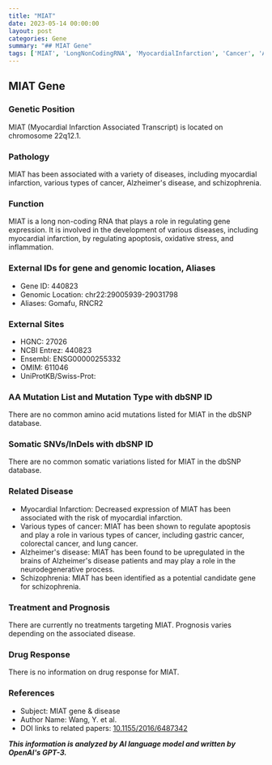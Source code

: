 ```yaml
---
title: "MIAT"
date: 2023-05-14 00:00:00
layout: post
categories: Gene
summary: "## MIAT Gene"
tags: ['MIAT', 'LongNonCodingRNA', 'MyocardialInfarction', 'Cancer', 'AlzheimersDisease', 'Schizophrenia', 'GeneExpression', 'Regulation']
---
```


## MIAT Gene

### Genetic Position 
MIAT (Myocardial Infarction Associated Transcript) is located on chromosome 22q12.1.

### Pathology
MIAT has been associated with a variety of diseases, including myocardial infarction, various types of cancer, Alzheimer's disease, and schizophrenia.

### Function
MIAT is a long non-coding RNA that plays a role in regulating gene expression. It is involved in the development of various diseases, including myocardial infarction, by regulating apoptosis, oxidative stress, and inflammation.

### External IDs for gene and genomic location, Aliases
- Gene ID: 440823
- Genomic Location: chr22:29005939-29031798
- Aliases: Gomafu, RNCR2

### External Sites 
- HGNC: 27026
- NCBI Entrez: 440823
- Ensembl: ENSG00000255332
- OMIM: 611046
- UniProtKB/Swiss-Prot: 

### AA Mutation List and Mutation Type with dbSNP ID
There are no common amino acid mutations listed for MIAT in the dbSNP database.

### Somatic SNVs/InDels with dbSNP ID
There are no common somatic variations listed for MIAT in the dbSNP database.

### Related Disease

- Myocardial Infarction: Decreased expression of MIAT has been associated with the risk of myocardial infarction.
- Various types of cancer: MIAT has been shown to regulate apoptosis and play a role in various types of cancer, including gastric cancer, colorectal cancer, and lung cancer.
- Alzheimer's disease: MIAT has been found to be upregulated in the brains of Alzheimer's disease patients and may play a role in the neurodegenerative process.
- Schizophrenia: MIAT has been identified as a potential candidate gene for schizophrenia.

### Treatment and Prognosis
There are currently no treatments targeting MIAT. Prognosis varies depending on the associated disease.

### Drug Response
There is no information on drug response for MIAT.

### References
- Subject: MIAT gene & disease
- Author Name: Wang, Y. et al. 
- DOI links to related papers: [10.1155/2016/6487342]([Click](https://doi.org/10.1155/2016/6487342))

**_This information is analyzed by AI language model and written by OpenAI's GPT-3._**